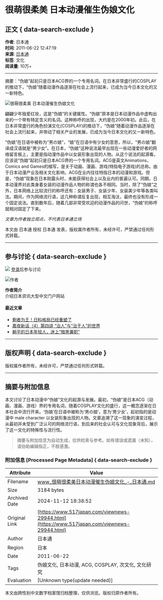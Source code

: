 # 很萌很柔美 日本动漫催生伪娘文化

## 正文 { data-search-exclude }


**作者**: 日本通  
**时间**: 2011-06-22 12:47:19  
**来源**: [日本通](https://www.517japan.com)  
**标签**: 文化  
**阅读量**: 10万+

---

摘要：“伪娘”起初只是日本ACG界的一个专用名词。在日本非常盛行的COSPLAY的推动下，“伪娘”随着动漫作品逐渐在社会上流行起来，已成为当今日本文化的又一新特色。

![很萌很柔美 日本动漫催生伪娘文化](https://www.517japan.com/attachments/2011/06/853_201106221250041777v.jpg "伪娘的代表人物宫小路瑞穗")

翩翩少年独爱红妆，这是“伪娘”的关键属性。“伪娘”原本是日本动漫作品中虚构出来的一个带有特定含义的名词。这种称呼的出现，大约是在2000年初。此后，在日本非常盛行的角色扮演文化(COSPLAY)的推动下，“伪娘”随着动漫作品逐渐在社会上流行起来，并带动了相关产业的发展，已成为当今日本文化的又一新特色。

“伪娘”在日语中被称为“男の娘”，“娘”在日语中有少女的意思，所以，“男の娘”翻译成汉语就是“男少女”。在日本，“伪娘”这种说法最早出现在一些动漫爱好者的网络留言板上，主要是指动漫作品中以女装形象出现的人物。从这个说法的起源看，应该说“伪娘”起初只是日本ACG界的一个专用名词。ACG是英文Animations、Comics and Games的缩写，是关于动画、漫画、游戏(特指电子游戏)的总称。由于日本动漫产业及相关文化影响，ACG在业内往往特指日本的动漫和游戏。但是，“伪娘”现象在日本刚露头时，未能获得社会上以及业内的普遍认可。同期，日本动漫界对此类身着女装的动漫作品人物的称谓也各不相同。当时，除了“伪娘”之外，日本网络上比较流行的称呼还有：女装男子、女装少年、女装美少年等各类叫法。期间，作为网络流行语，这几种称谓反复出现，相互淘汰，最终也没有形成一个固定说法。直到数年后，随着几部非常受欢迎的动漫作品的问世，“伪娘”的称呼就相对固定了下来。

*文章为作者独立观点，不代表日本通立场*

本文由 日本通 授权 日本通 发表，版权属作者所有，未经许可，严禁通过任何形式转载。

---

## 参与讨论 { data-search-exclude }

![](https://www.517japan.com/files/default_avatar.png) [登录](https://www.517japan.com/index/user/login.html?url=/viewnews-29944.html)后参与讨论

![作者](https://www.517japan.com/upload/img/20191213/dcfeda030cbb50e74bfc4334331b77c1.jpeg)

**作者简介**  
介绍日本资讯大型中文门户网站

#### 最近文章
- [剩者为王！日料格局已经重塑了](https://www.517japan.com/viewnews-117582.html)
- [嘉夜新话（4）第四讲 “治人”与“治于人”的世界](https://www.517japan.com/viewnews-117560.html)
- [躺平的日本年轻人，迷上“暗黑兼职”](https://www.517japan.com/viewnews-117573.html)

---

## 版权声明 { data-search-exclude }
版权属作者所有，未经许可，严禁通过任何形式转载。

---

## 摘要与附加信息

<!-- tcd_abstract -->
本文讨论了日本动漫中“伪娘”文化的起源与发展。最初，“伪娘”是日本ACG（动画、漫画、游戏）界的专用名词，随着COSPLAY文化的盛行，这一概念逐渐在日本社会中流行开来。‘伪娘’在日语中被称为‘男の娘’，意为‘男少女’，起初指的是动漫中 male character 以女装形象出现的人物。文章追溯了这一现象的演变过程，从最初并未受到广泛认可的网络流行语，到后来的社会认可与文化现象背后，展示了这一文化的特殊性与流行性。
<!-- tcd_abstract_end -->

> 摘要与附加信息为自动生成，仅供检索与参考。如有错误或遗漏（未知），请协助编辑指正，不胜感激。

### 附加信息 [Processed Page Metadata] { data-search-exclude }

| Attribute       | Value                                  |
|-----------------|----------------------------------------|
| Filename        | www_很萌很柔美日本动漫催生伪娘文化_-_日本通.md                             |
| Size            | 3184 bytes                           |
| Archived Date   | 2024-11-12 18:38:52                             |
| Original Link   | [https://www.517japan.com/viewnews-29944.html](https://www.517japan.com/viewnews-29944.html)                       |
| Author          | 日本通                               |
| Region          | 日本                               |
| Date            | 2011-06-22                                 |
| Tags            | 伪娘文化, 日本动漫, ACG, COSPLAY, 次文化, 文化研究                                 |
| Evaluation            | [Unknown type(update needed)]                                 |
<!-- tcd_table_end -->

本文由跨性别中文数字档案馆归档整理，仅供浏览。版权归原作者所有。
